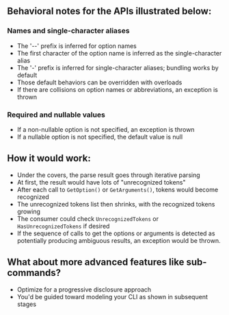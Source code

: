 
## Behavioral notes for the APIs illustrated below:

### Names and single-character aliases
- The '--' prefix is inferred for option names
- The first character of the option name is inferred as the single-character alias
- The '-' prefix is inferred for single-character aliases; bundling works by default
- Those default behaviors can be overridden with overloads
- If there are collisions on option names or abbreviations, an exception is thrown

### Required and nullable values
- If a non-nullable option is not specified, an exception is thrown
- If a nullable option is not specified, the default value is null

## How it would work:
- Under the covers, the parse result goes through iterative parsing
- At first, the result would have lots of "unrecognized tokens"
- After each call to `GetOption()` or `GetArguments()`, tokens would become recognized
- The unrecognized tokens list then shrinks, with the recognized tokens growing
- The consumer could check `UnrecognizedTokens` or `HasUnrecognizedTokens` if desired
- If the sequence of calls to get the options or arguments is detected as potentially
  producing ambiguous results, an exception would be thrown.

## What about more advanced features like sub-commands?
- Optimize for a progressive disclosure approach
- You'd be guided toward modeling your CLI as shown in subsequent stages
